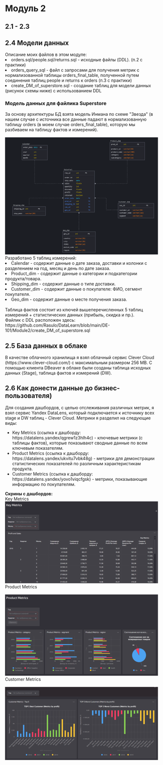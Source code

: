 <h1>Модуль 2</h1>
<h2>2.1 - 2.3</h2>
<h2>2.4 Модели данных</h2>
Описание моих файлов в этом модуле:
<li>orders.sql/people.sql/returns.sql - исходные файлы (DDL). (п.2 с практики)</li>
<li>orders_query_sql - файл с запросами для получения метрик с нормализованной таблицы orders_final_table, полученной путем соединения таблиц people и returns к orders (п.3 с практики)</li>
<li>create_DM_of_superstore.sql - создание таблиц для модели данных (рисунок схемы ниже) с использованием DDL</li>

<h3>Модель данных для файлика Superstore</h3>
За основу архитектуры БД взята модель Инмана по схеме "Звезда" (в нашем случае с источника все данные падают в нормализованную таблицу orders (в моем случае orders_final_table), которую мы разбиваем на таблицу фактов и измерений).
<br/>
<br/>
<img src="https://raw.githubusercontent.com/Rasulo/DataLearn/refs/heads/main/DE-101/Module2/DimensionalModelofSuperstore.png">
Разработано 5 таблиц измерений:
<br/>
<li>Calendar - содержит данные о дате заказа, доставки и колонки с разделением на год, месяц и день по дате заказа.</li>
<li>Product_dim - содержит данные о категории и подкатегории продукта/товара.</li>
<li>Shipping_dim - содержит данные о типе доставки.</li>
<li>Customer_dim - содержит данные о покупателе: ФИО, сегмент покупателя.</li>
<li>Geo_dim - содержит данные о месте получения заказа.</li>
<br/>
Таблица фактов состоит из ключей вышеперечисленных 5 таблиц измерений + статистических данных (прибыль, скидка и пр.).
<br/>
Файлик с DDL расположен здесь: https://github.com/Rasulo/DataLearn/blob/main/DE-101/Module2/create_DM_of_superstore.sql
<h2>2.5 База данных в облаке</h2>
В качестве облачного хранилища я взял облачный сервис Clever Cloud (https://www.clever-cloud.com/) с максимальным размером 256 MB. С помощью клиента DBeaver в облаке были созданы таблица исходных данных (Stage), таблица фактов и измерений (DW). 
<h2>2.6 Как донести данные до бизнес-пользователя)</h2>
Для создания дашбордов, с целью отслеживания различных метрик, я взял сервис Yandex DataLens, который подключается к источнику всех stage и DW таблиц - Clever Cloud.
Метрики я разделил на следующие виды:
<ul>
<li>Key Metrics (ссылка к дашборду: https://datalens.yandex/qgrew1z3hlh4c) - ключевые метрики (с таблицы фактов), которые показывают сводные данные по всем ключевым показателям.</li>
<li>Product Metrics (ссылка к дашборду: https://datalens.yandex/ukvitu7vbk48g) - метрики для демонстрации статистических показателей по различным характеристикам продукта.</li>
<li>Customer Metrics (ссылка к дашборду: https://datalens.yandex/yovo1viqcfgsk) - метрики, показывающие информацию по покупателям.</li>
</ul>
<b>Скрины с дашбордов:</b>
<br/>
Key Metrics
<br/>
<img src="https://raw.githubusercontent.com/Rasulo/DataLearn/refs/heads/main/DE-101/Module2/KeyMetrics.png">
<br/>
Product Metrics
<br/>
<br/>
<img src="https://raw.githubusercontent.com/Rasulo/DataLearn/refs/heads/main/DE-101/Module2/ProductMetrics.png">
<br/>
Customer Metrics
<br/>
<br/>
<img src="https://raw.githubusercontent.com/Rasulo/DataLearn/refs/heads/main/DE-101/Module2/CustomerMetrics.png">
